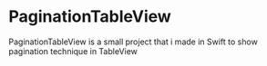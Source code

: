 # PaginationTableView
PaginationTableView is a small project that i made in Swift to show pagination technique in TableView
